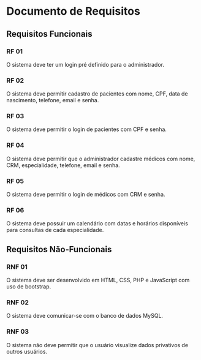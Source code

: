 # Documento de Requisitos

## Requisitos Funcionais

### RF 01

O sistema deve ter um login pré definido para o administrador.

### RF 02

O sistema deve permitir cadastro de pacientes com nome, CPF, data de nascimento, telefone, email e senha.

### RF 03

O sistema deve permitir o login de pacientes com CPF e senha.

### RF 04

O sistema deve permitir que o administrador cadastre médicos com nome, CRM, especialidade, telefone, email e senha.

### RF 05

O sistema deve permitir o login de médicos com CRM e senha.

### RF 06

O sistema deve possuir um calendário com datas e horários disponíveis para consultas de cada especialidade.

## Requisitos Não-Funcionais

### RNF 01

O sistema deve ser desenvolvido em HTML, CSS, PHP e JavaScript com uso de bootstrap.

### RNF 02

O sistema deve comunicar-se com o banco de dados MySQL.

### RNF 03

O sistema não deve permitir que o usuário visualize dados privativos de outros usuários.
